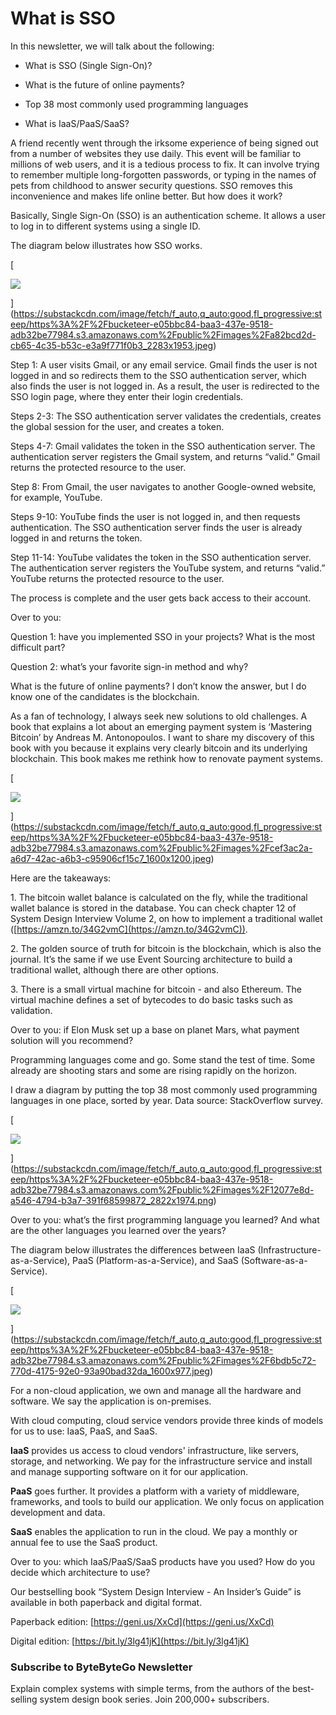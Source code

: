 # What is SSO
In this newsletter, we will talk about the following:

*   What is SSO (Single Sign-On)?
    
*   What is the future of online payments?
    
*   Top 38 most commonly used programming languages
    
*   What is IaaS/PaaS/SaaS?
    

A friend recently went through the irksome experience of being signed out from a number of websites they use daily. This event will be familiar to millions of web users, and it is a tedious process to fix. It can involve trying to remember multiple long-forgotten passwords, or typing in the names of pets from childhood to answer security questions. SSO removes this inconvenience and makes life online better. But how does it work?

Basically, Single Sign-On (SSO) is an authentication scheme. It allows a user to log in to different systems using a single ID.

The diagram below illustrates how SSO works.

[

![](assets/https%3A%2F%2Fbucketeer-e05bbc84-baa3-437e-9518-adb32be77984.s3.amazonaws.com%2Fpublic%2Fimages%2Fa8.jpg)


](https://substackcdn.com/image/fetch/f_auto,q_auto:good,fl_progressive:steep/https%3A%2F%2Fbucketeer-e05bbc84-baa3-437e-9518-adb32be77984.s3.amazonaws.com%2Fpublic%2Fimages%2Fa82bcd2d-cb65-4c35-b53c-e3a9f771f0b3_2283x1953.jpeg)

Step 1: A user visits Gmail, or any email service. Gmail finds the user is not logged in and so redirects them to the SSO authentication server, which also finds the user is not logged in. As a result, the user is redirected to the SSO login page, where they enter their login credentials.

Steps 2-3: The SSO authentication server validates the credentials, creates the global session for the user, and creates a token.

Steps 4-7: Gmail validates the token in the SSO authentication server. The authentication server registers the Gmail system, and returns “valid.” Gmail returns the protected resource to the user.

Step 8: From Gmail, the user navigates to another Google-owned website, for example, YouTube. 

Steps 9-10: YouTube finds the user is not logged in, and then requests authentication. The SSO authentication server finds the user is already logged in and returns the token.

Step 11-14: YouTube validates the token in the SSO authentication server. The authentication server registers the YouTube system, and returns “valid.” YouTube returns the protected resource to the user.

The process is complete and the user gets back access to their account.

Over to you: 

Question 1: have you implemented SSO in your projects? What is the most difficult part?

Question 2: what’s your favorite sign-in method and why?

What is the future of online payments? I don’t know the answer, but I do know one of the candidates is the blockchain.

As a fan of technology, I always seek new solutions to old challenges. A book that explains a lot about an emerging payment system is ‘Mastering Bitcoin’ by Andreas M. Antonopoulos. I want to share my discovery of this book with you because it explains very clearly bitcoin and its underlying blockchain. This book makes me rethink how to renovate payment systems. 

[

![](assets/https%3A%2F%2Fbucketeer-e05bbc84-baa3-437e-9518-adb32be77984.s3.amazonaws.com%2Fpublic%2Fimages%2Fce.jpg)


](https://substackcdn.com/image/fetch/f_auto,q_auto:good,fl_progressive:steep/https%3A%2F%2Fbucketeer-e05bbc84-baa3-437e-9518-adb32be77984.s3.amazonaws.com%2Fpublic%2Fimages%2Fcef3ac2a-a6d7-42ac-a6b3-c95906cf15c7_1600x1200.jpeg)

Here are the takeaways:

1\. The bitcoin wallet balance is calculated on the fly, while the traditional wallet balance is stored in the database. You can check chapter 12 of System Design Interview Volume 2, on how to implement a traditional wallet ([https://amzn.to/34G2vmC](https://amzn.to/34G2vmC)).

2\. The golden source of truth for bitcoin is the blockchain, which is also the journal. It’s the same if we use Event Sourcing architecture to build a traditional wallet, although there are other options.

3\. There is a small virtual machine for bitcoin - and also Ethereum. The virtual machine defines a set of bytecodes to do basic tasks such as validation.

Over to you: if Elon Musk set up a base on planet Mars, what payment solution will you recommend?

Programming languages come and go. Some stand the test of time. Some already are shooting stars and some are rising rapidly on the horizon. 

I draw a diagram by putting the top 38 most commonly used programming languages in one place, sorted by year. Data source: StackOverflow survey.

[

![](assets/https%3A%2F%2Fbucketeer-e05bbc84-baa3-437e-9518-adb32be77984.s3.amazonaws.com%2Fpublic%2Fimages%2F12.jpg)


](https://substackcdn.com/image/fetch/f_auto,q_auto:good,fl_progressive:steep/https%3A%2F%2Fbucketeer-e05bbc84-baa3-437e-9518-adb32be77984.s3.amazonaws.com%2Fpublic%2Fimages%2F12077e8d-a546-4794-b3a7-391f68599872_2822x1974.png)

Over to you: what’s the first programming language you learned? And what are the other languages you learned over the years?

The diagram below illustrates the differences between IaaS (Infrastructure-as-a-Service), PaaS (Platform-as-a-Service), and SaaS (Software-as-a-Service).

[

![](assets/https%3A%2F%2Fbucketeer-e05bbc84-baa3-437e-9518-adb32be77984.s3.amazonaws.com%2Fpublic%2Fimages%2F6b-1.jpg)


](https://substackcdn.com/image/fetch/f_auto,q_auto:good,fl_progressive:steep/https%3A%2F%2Fbucketeer-e05bbc84-baa3-437e-9518-adb32be77984.s3.amazonaws.com%2Fpublic%2Fimages%2F6bdb5c72-770d-4175-92e0-93a90bad32da_1600x977.jpeg)

For a non-cloud application, we own and manage all the hardware and software. We say the application is on-premises.

With cloud computing, cloud service vendors provide three kinds of models for us to use: IaaS, PaaS, and SaaS.

**IaaS** provides us access to cloud vendors' infrastructure, like servers, storage, and networking. We pay for the infrastructure service and install and manage supporting software on it for our application.

**PaaS** goes further. It provides a platform with a variety of middleware, frameworks, and tools to build our application. We only focus on application development and data.

**SaaS** enables the application to run in the cloud. We pay a monthly or annual fee to use the SaaS product.

Over to you: which IaaS/PaaS/SaaS products have you used? How do you decide which architecture to use?

Our bestselling book “System Design Interview - An Insider’s Guide” is available in both paperback and digital format.

Paperback edition: [https://geni.us/XxCd](https://geni.us/XxCd)

Digital edition: [https://bit.ly/3lg41jK](https://bit.ly/3lg41jK)

### Subscribe to **ByteByteGo Newsletter**

Explain complex systems with simple terms, from the authors of the best-selling system design book series. Join 200,000+ subscribers.